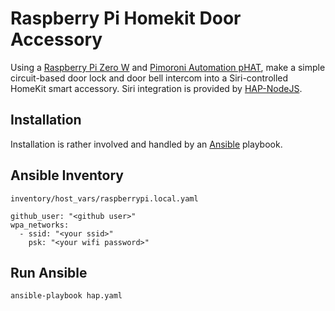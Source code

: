 # Raspberry Pi Homekit Door Accessory

Using
a
[Raspberry Pi Zero W](https://www.raspberrypi.org/products/raspberry-pi-zero-w/) and
[Pimoroni Automation pHAT](https://shop.pimoroni.com/products/automation-phat),
make a simple circuit-based door lock and door bell intercom into a
Siri-controlled HomeKit smart accessory. Siri integration is provided
by [HAP-NodeJS](https://github.com/KhaosT/HAP-NodeJS).

## Installation

Installation is rather involved and handled by
an [Ansible](https://ansible.com/) playbook.

## Ansible Inventory

`inventory/host_vars/raspberrypi.local.yaml`

    github_user: "<github user>"
    wpa_networks:
      - ssid: "<your ssid>"
        psk: "<your wifi password>"

## Run Ansible

`ansible-playbook hap.yaml`
